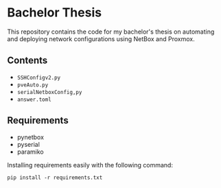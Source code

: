 # Bachelor Thesis

This repository contains the code for my bachelor's thesis on automating and deploying network configurations using NetBox and Proxmox.

## Contents

- `SSHConfigv2.py`
- `pveAuto.py`
- `serialNetboxConfig,py`
- `answer.toml`

## Requirements

* pynetbox
* pyserial
* paramiko

Installing requirements easily with the following command:

    pip install -r requirements.txt
